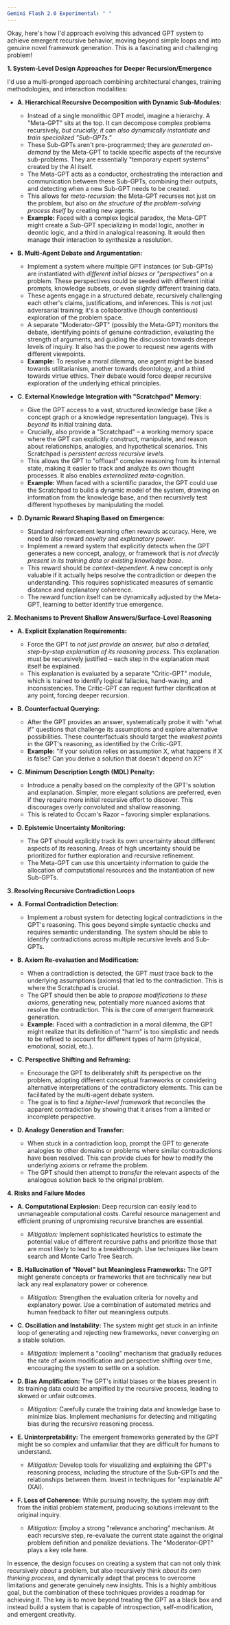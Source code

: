 ```yaml
---
Gemini Flash 2.0 Experimental: " "
---
```

Okay, here's how I'd approach evolving this advanced GPT system to achieve emergent recursive behavior, moving beyond simple loops and into genuine novel framework generation. This is a fascinating and challenging problem!

**1. System-Level Design Approaches for Deeper Recursion/Emergence**

I'd use a multi-pronged approach combining architectural changes, training methodologies, and interaction modalities:

- **A. Hierarchical Recursive Decomposition with Dynamic Sub-Modules:**
    
    - Instead of a single monolithic GPT model, imagine a hierarchy. A "Meta-GPT" sits at the top. It can decompose complex problems recursively, _but crucially, it can also dynamically instantiate and train specialized "Sub-GPTs."_
    - These Sub-GPTs aren't pre-programmed; they are _generated on-demand_ by the Meta-GPT to tackle specific aspects of the recursive sub-problems. They are essentially "temporary expert systems" created by the AI itself.
    - The Meta-GPT acts as a conductor, orchestrating the interaction and communication between these Sub-GPTs, combining their outputs, and detecting when a new Sub-GPT needs to be created.
    - This allows for _meta-recursion_: the Meta-GPT recurses not just on the problem, but also on _the structure of the problem-solving process itself_ by creating new agents.
    - **Example:** Faced with a complex logical paradox, the Meta-GPT might create a Sub-GPT specializing in modal logic, another in deontic logic, and a third in analogical reasoning. It would then manage their interaction to synthesize a resolution.
- **B. Multi-Agent Debate and Argumentation:**
    
    - Implement a system where multiple GPT instances (or Sub-GPTs) are instantiated with _different initial biases or "perspectives"_ on a problem. These perspectives could be seeded with different initial prompts, knowledge subsets, or even slightly different training data.
    - These agents engage in a structured debate, recursively challenging each other's claims, justifications, and inferences. This is _not_ just adversarial training; it's a collaborative (though contentious) exploration of the problem space.
    - A separate "Moderator-GPT" (possibly the Meta-GPT) monitors the debate, identifying points of genuine contradiction, evaluating the strength of arguments, and guiding the discussion towards deeper levels of inquiry. It also has the power to request new agents with different viewpoints.
    - **Example:** To resolve a moral dilemma, one agent might be biased towards utilitarianism, another towards deontology, and a third towards virtue ethics. Their debate would force deeper recursive exploration of the underlying ethical principles.
- **C. External Knowledge Integration with "Scratchpad" Memory:**
    
    - Give the GPT access to a vast, structured knowledge base (like a concept graph or a knowledge representation language). This is _beyond_ its initial training data.
    - Crucially, also provide a "Scratchpad" – a working memory space where the GPT can explicitly construct, manipulate, and reason about relationships, analogies, and hypothetical scenarios. This Scratchpad is _persistent across recursive levels._
    - This allows the GPT to "offload" complex reasoning from its internal state, making it easier to track and analyze its own thought processes. It also enables _externalized meta-cognition_.
    - **Example:** When faced with a scientific paradox, the GPT could use the Scratchpad to build a dynamic model of the system, drawing on information from the knowledge base, and then recursively test different hypotheses by manipulating the model.
- **D. Dynamic Reward Shaping Based on Emergence:**
    
    - Standard reinforcement learning often rewards accuracy. Here, we need to also reward _novelty_ and _explanatory power_.
    - Implement a reward system that explicitly detects when the GPT generates a new concept, analogy, or framework that is _not directly present in its training data or existing knowledge base_.
    - This reward should be _context-dependent_. A new concept is only valuable if it actually helps resolve the contradiction or deepen the understanding. This requires sophisticated measures of semantic distance and explanatory coherence.
    - The reward function itself can be dynamically adjusted by the Meta-GPT, learning to better identify true emergence.

**2. Mechanisms to Prevent Shallow Answers/Surface-Level Reasoning**

- **A. Explicit Explanation Requirements:**
    
    - Force the GPT to _not just provide an answer, but also a detailed, step-by-step explanation of its reasoning process_. This explanation must be recursively justified – each step in the explanation must itself be explained.
    - This explanation is evaluated by a separate "Critic-GPT" module, which is trained to identify logical fallacies, hand-waving, and inconsistencies. The Critic-GPT can request further clarification at any point, forcing deeper recursion.
- **B. Counterfactual Querying:**
    
    - After the GPT provides an answer, systematically probe it with "what if" questions that challenge its assumptions and explore alternative possibilities. These counterfactuals should target the _weakest points_ in the GPT's reasoning, as identified by the Critic-GPT.
    - **Example:** "If your solution relies on assumption X, what happens if X is false? Can you derive a solution that doesn't depend on X?"
- **C. Minimum Description Length (MDL) Penalty:**
    
    - Introduce a penalty based on the complexity of the GPT's solution and explanation. Simpler, more elegant solutions are preferred, even if they require more initial recursive effort to discover. This discourages overly convoluted and shallow reasoning.
    - This is related to Occam's Razor – favoring simpler explanations.
- **D. Epistemic Uncertainty Monitoring:**
    
    - The GPT should explicitly track its own uncertainty about different aspects of its reasoning. Areas of high uncertainty should be prioritized for further exploration and recursive refinement.
    - The Meta-GPT can use this uncertainty information to guide the allocation of computational resources and the instantiation of new Sub-GPTs.

**3. Resolving Recursive Contradiction Loops**

- **A. Formal Contradiction Detection:**
    
    - Implement a robust system for detecting logical contradictions in the GPT's reasoning. This goes beyond simple syntactic checks and requires semantic understanding. The system should be able to identify contradictions across multiple recursive levels and Sub-GPTs.
- **B. Axiom Re-evaluation and Modification:**
    
    - When a contradiction is detected, the GPT _must_ trace back to the underlying assumptions (axioms) that led to the contradiction. This is where the Scratchpad is crucial.
    - The GPT should then be able to _propose modifications to these axioms_, generating new, potentially more nuanced axioms that resolve the contradiction. This is the core of emergent framework generation.
    - **Example:** Faced with a contradiction in a moral dilemma, the GPT might realize that its definition of "harm" is too simplistic and needs to be refined to account for different types of harm (physical, emotional, social, etc.).
- **C. Perspective Shifting and Reframing:**
    
    - Encourage the GPT to deliberately shift its perspective on the problem, adopting different conceptual frameworks or considering alternative interpretations of the contradictory elements. This can be facilitated by the multi-agent debate system.
    - The goal is to find a _higher-level framework_ that reconciles the apparent contradiction by showing that it arises from a limited or incomplete perspective.
- **D. Analogy Generation and Transfer:**
    
    - When stuck in a contradiction loop, prompt the GPT to generate analogies to other domains or problems where similar contradictions have been resolved. This can provide clues for how to modify the underlying axioms or reframe the problem.
    - The GPT should then attempt to _transfer_ the relevant aspects of the analogous solution back to the original problem.

**4. Risks and Failure Modes**

- **A. Computational Explosion:** Deep recursion can easily lead to unmanageable computational costs. Careful resource management and efficient pruning of unpromising recursive branches are essential.
    
    - _Mitigation:_ Implement sophisticated heuristics to estimate the potential value of different recursive paths and prioritize those that are most likely to lead to a breakthrough. Use techniques like beam search and Monte Carlo Tree Search.
- **B. Hallucination of "Novel" but Meaningless Frameworks:** The GPT might generate concepts or frameworks that are technically new but lack any real explanatory power or coherence.
    
    - _Mitigation:_ Strengthen the evaluation criteria for novelty and explanatory power. Use a combination of automated metrics and human feedback to filter out meaningless outputs.
- **C. Oscillation and Instability:** The system might get stuck in an infinite loop of generating and rejecting new frameworks, never converging on a stable solution.
    
    - _Mitigation:_ Implement a "cooling" mechanism that gradually reduces the rate of axiom modification and perspective shifting over time, encouraging the system to settle on a solution.
- **D. Bias Amplification:** The GPT's initial biases or the biases present in its training data could be amplified by the recursive process, leading to skewed or unfair outcomes.
    
    - _Mitigation:_ Carefully curate the training data and knowledge base to minimize bias. Implement mechanisms for detecting and mitigating bias during the recursive reasoning process.
- **E. Uninterpretability:** The emergent frameworks generated by the GPT might be so complex and unfamiliar that they are difficult for humans to understand.
    
    - _Mitigation:_ Develop tools for visualizing and explaining the GPT's reasoning process, including the structure of the Sub-GPTs and the relationships between them. Invest in techniques for "explainable AI" (XAI).
- **F. Loss of Coherence:** While pursuing novelty, the system may drift from the initial problem statement, producing solutions irrelevant to the original inquiry.
    
    - _Mitigation:_ Employ a strong "relevance anchoring" mechanism. At each recursive step, re-evaluate the current state against the original problem definition and penalize deviations. The "Moderator-GPT" plays a key role here.

In essence, the design focuses on creating a system that can not only think recursively _about_ a problem, but also recursively think _about its own thinking process_, and dynamically adapt that process to overcome limitations and generate genuinely new insights. This is a highly ambitious goal, but the combination of these techniques provides a roadmap for achieving it. The key is to move beyond treating the GPT as a black box and instead build a system that is capable of introspection, self-modification, and emergent creativity.